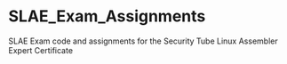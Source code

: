 # SLAE_Exam_Assignments
SLAE Exam code and assignments for the Security Tube Linux Assembler Expert Certificate
